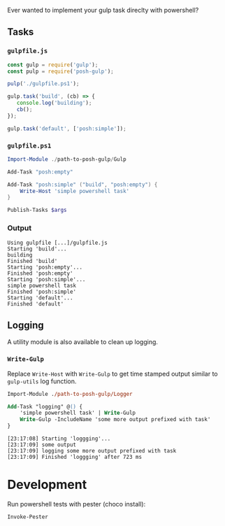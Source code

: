 Ever wanted to implement your gulp task direclty with powershell?

Tasks
-----
### `gulpfile.js`

```js
const gulp = require('gulp');
const pulp = require('posh-gulp');

pulp('./gulpfile.ps1');

gulp.task('build', (cb) => {
   console.log('building');
   cb();
});

gulp.task('default', ['posh:simple']);
```

### `gulpfile.ps1`

```powershell
Import-Module ./path-to-posh-gulp/Gulp

Add-Task "posh:empty"

Add-Task "posh:simple" ("build", "posh:empty") {
    Write-Host 'simple powershell task'
}

Publish-Tasks $args
```

### Output
```
Using gulpfile [...]/gulpfile.js
Starting 'build'...
building
Finished 'build'
Starting 'posh:empty'...
Finished 'posh:empty'
Starting 'posh:simple'...
simple powershell task
Finished 'posh:simple'
Starting 'default'...
Finished 'default'
```

Logging
-------
A utility module is also available to clean up logging.

### `Write-Gulp`
Replace `Write-Host` with `Write-Gulp` to get time stamped output similar to
`gulp-utils` log function.

```ps
Import-Module ./path-to-posh-gulp/Logger

Add-Task "logging" @() {
    'simple powershell task' | Write-Gulp 
    Write-Gulp -IncludeName 'some more output prefixed with task'
}
```

```
[23:17:08] Starting 'loggging'...
[23:17:09] some output
[23:17:09] logging some more output prefixed with task
[23:17:09] Finished 'loggging' after 723 ms
```

Development
===========
Run powershell tests with pester (choco install):
```powershell
Invoke-Pester
```
